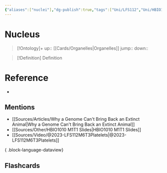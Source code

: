 ```yaml
---
{"aliases":["nuclei"],"dg-publish":true,"tags":["Uni/LFS112","Uni/HBIO1009"],"permalink":"/cards/nucleus/","dgPassFrontmatter":true}
---
```


# Nucleus

> [!Ontology]+
> up:: [[Cards/Organelles\|Organelles]]
> jump::
> down:: 

> [!Definition] Definition

# Reference

- 

## Mentions

- [[Sources/Articles/Why a Genome Can't Bring Back an Extinct Animal\|Why a Genome Can't Bring Back an Extinct Animal]]
- [[Sources/Other/HBIO1010 M1T1 Slides\|HBIO1010 M1T1 Slides]]
- [[Sources/Video/@2023-LFS112M6T3Platelets\|@2023-LFS112M6T3Platelets]]

{ .block-language-dataview}

## Flashcards